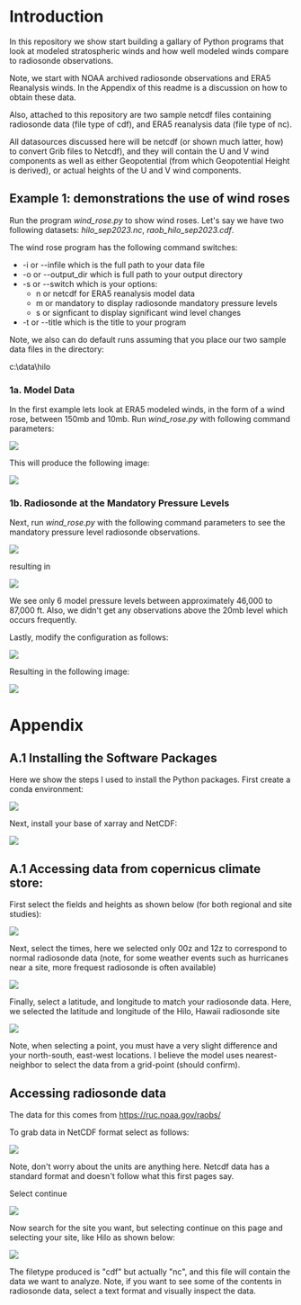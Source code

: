 # Introduction

In this repository we show start building a gallary of Python programs
that look at modeled stratospheric winds and how well modeled winds
compare to radiosonde observations. 

Note, we start with NOAA archived radiosonde observations and ERA5 Reanalysis winds.
In the Appendix of this readme is a discussion on how to obtain these data.

Also, attached to this repository are two sample netcdf files containing
radiosonde data (file type of cdf), and ERA5 reanalysis data (file type of nc).

All datasources discussed here will be netcdf (or shown much latter, how)
to convert Grib files to Netcdf), and they will contain the U and V wind components 
as well as either Geopotential (from which Geopotential Height is derived), or
actual heights of the U and V wind components.

## Example 1: demonstrations the use of wind roses 

Run the program *wind_rose.py* to show wind roses. Let's say we have two following
datasets: *hilo_sep2023.nc*, *raob_hilo_sep2023.cdf*.

The wind rose program has the following command switches:

<ul>
    <li>-i or --infile which is the full path to your data file</li>
    <li>-o or --output_dir which is full path to your output directory</li>
    <li>-s or --switch which is your options: 
        <ul><li>n or netcdf for ERA5 reanalysis model data</li>
            <li>m or mandatory to display radiosonde mandatory pressure levels</li>
            <li>s or signficant to display significant wind level changes</li>
        </ul></li>
    <li>-t or --title which is the title to your program</li>
</ul>


Note, we also can do default runs assuming that you place our two sample data
files in the directory:

c:\data\hilo

### 1a. Model Data

In the first example lets look at ERA5 modeled winds, in the form of a wind rose,
between 150mb and 10mb. Run *wind_rose.py* with following command parameters:

<img src="./img/netcdf_conf.png"/>

This will produce the following image:

<img src="./img/Hilo_ERA5_Wind_for_Sep_2023_Day_1.png"/>

### 1b. Radiosonde at the Mandatory Pressure Levels

Next, run *wind_rose.py* with the following command parameters to see the mandatory
pressure level radiosonde observations.

<img src="./img/mandatory_conf.png"/>

resulting in

<img src="./img/Hilo_Radiosonde_Wind_on_Sep_2023_Day_1.png"/>

We see only 6 model pressure levels between approximately 46,000 to 87,000 ft.
Also, we didn't get any observations above the 20mb level which occurs frequently.

Lastly, modify the configuration as follows:

<img src="./img/sigw_conf.png"/>

Resulting in the following image:

<img src="./img/Hilo_Radiosonde_sigWinds_on_Sep_2023_Day_1.png"/>

# Appendix


## A.1 Installing the Software Packages

Here we show the steps I used to install the Python packages. 
First create a conda environment:

<img src="./img/conda_create.png"/>

Next, install your base of xarray and NetCDF:

<img src="./img/conda_install_xarray.png"/>

## A.1 Accessing data from copernicus climate store:

First select the fields and heights as shown below (for both regional and site studies):

<img src="./img/copernicus_base_pull.png"/>

Next, select the times, here we selected only 00z and 12z to correspond to normal
radiosonde data (note, for some weather events such as hurricanes near a site, more
frequest radiosonde is often available)

<img src="./img/copernicus_base_pull.png"/>

Finally, select a latitude, and longitude to match your radiosonde data. Here, we
selected the latitude and longitude of the Hilo, Hawaii radiosonde site

<img src="./img/copernicus_hilo_pull.png"/>

Note, when selecting a point, you must have a very slight difference and your north-south, 
east-west locations. I believe the model uses nearest-neighbor to select the data from a
grid-point (should confirm).

## Accessing radiosonde data

The data for this comes from https://ruc.noaa.gov/raobs/

To grab data in NetCDF format select as follows:

<img src="./img/sound_pull.png"/>

Note, don't worry about the units are anything here. Netcdf data has a standard format and 
doesn't follow what this first pages say.

Select continue

<img src="./img/sound_pull_netcdf.png"/>

Now search for the site you want, but selecting continue on this page and
selecting your site, like Hilo as shown below:

<img src="./img/sound_hilo.png"/>

The filetype produced is "cdf" but actually "nc", and this file will contain
the data we want to analyze. Note, if you want to see some of the contents in
radiosonde data, select a text format and visually inspect the data.





